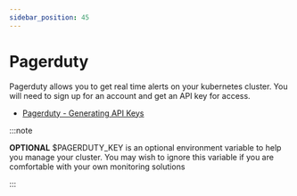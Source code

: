 ```yaml
---
sidebar_position: 45
---
```


# Pagerduty

Pagerduty allows you to get real time alerts on your kubernetes cluster. You will need to sign up for an account and get an API key for access.

- [Pagerduty - Generating API Keys](https://support.pagerduty.com/docs/generating-api-keys#section-events-api-keys)

:::note

<b>OPTIONAL</b> $PAGERDUTY_KEY is an optional environment variable to help you manage your cluster. You may wish to ignore this variable if you are comfortable with your own monitoring solutions

:::
